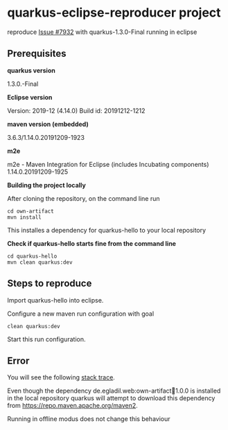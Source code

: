 # quarkus-eclipse-reproducer project

reproduce [Issue #7932](https://github.com/quarkusio/quarkus/issues/7932) with quarkus-1.3.0-Final running in eclipse

## Prerequisites

__quarkus version__

1.3.0.-Final

__Eclipse version__

Version: 2019-12 (4.14.0)
Build id: 20191212-1212

__maven version (embedded)__

3.6.3/1.14.0.20191209-1923

__m2e__

m2e - Maven Integration for Eclipse (includes Incubating components) 1.14.0.20191209-1925


__Building the project locally__

After cloning the repository, on the command line run

	cd own-artifact
	mvn install


This installes a dependency for quarkus-hello to your local repository

__Check if quarkus-hello starts fine from the command line__

	cd quarkus-hello
	mvn clean quarkus:dev

## Steps to reproduce

Import quarkus-hello into eclipse.

Configure a new maven run configuration with goal

	clean quarkus:dev

Start this run configuration.

## Error

You will see the following [stack trace](./m2e-stacktrace.txt).

Even though the dependency de.egladil.web:own-artifact:jar:1.0.0 is installed in the local repository quarkus will attempt to download this dependency from https://repo.maven.apache.org/maven2.

Running in offline modus does not change this behaviour


